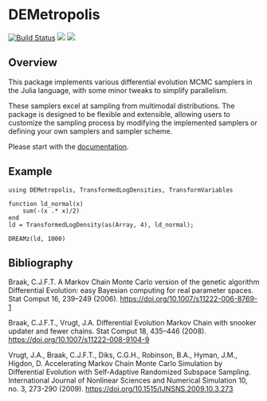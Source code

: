 # DEMetropolis

[![Build Status](https://github.com/GBarnsley/DEMetropolis.jl/actions/workflows/CI.yml/badge.svg?branch=main)](https://github.com/GBarnsley/DEMetropolis.jl/actions/workflows/CI.yml?query=branch%3Amain)
[![](https://img.shields.io/badge/docs-stable-blue.svg)](https://GBarnsley.github.io/DEMetropolis.jl/stable)
[![](https://img.shields.io/badge/docs-dev-blue.svg)](https://GBarnsley.github.io/DEMetropolis.jl/dev)


## Overview

This package implements various differential evolution MCMC samplers in the Julia language, with some minor tweaks to simplify parallelism.

These samplers excel at sampling from multimodal distributions. The package is designed to be flexible and extensible, allowing users to customize the sampling process by modifying the implemented samplers or defining your own samplers and sampler scheme.

Please start with the [documentation](https://GBarnsley.github.io/DEMetropolis.jl/stable).

## Example

```
using DEMetropolis, TransformedLogDensities, TransformVariables

function ld_normal(x)
    sum(-(x .* x)/2)
end
ld = TransformedLogDensity(as(Array, 4), ld_normal);

DREAMz(ld, 1000)
```

## Bibliography

Braak, C.J.F.T. A Markov Chain Monte Carlo version of the genetic algorithm Differential Evolution: easy Bayesian computing for real parameter spaces. Stat Comput 16, 239–249 (2006). https://doi.org/10.1007/s11222-006-8769-1

Braak, C.J.F.T., Vrugt, J.A. Differential Evolution Markov Chain with snooker updater and fewer chains. Stat Comput 18, 435–446 (2008). https://doi.org/10.1007/s11222-008-9104-9

Vrugt, J.A., Braak, C.J.F.T., Diks, C.G.H., Robinson, B.A., Hyman, J.M., Higdon, D. Accelerating Markov Chain Monte Carlo Simulation by Differential Evolution with Self-Adaptive Randomized Subspace Sampling. International Journal of Nonlinear Sciences and Numerical Simulation 10, no. 3, 273-290 (2009). https://doi.org/10.1515/IJNSNS.2009.10.3.273